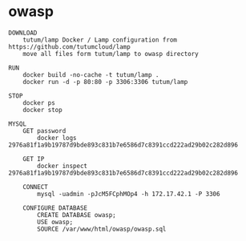 # owasp

	DOWNLOAD
		tutum/lamp Docker / Lamp configuration from https://github.com/tutumcloud/lamp
		move all files form tutum/lamp to owasp directory
	
	RUN
		docker build -no-cache -t tutum/lamp .
		docker run -d -p 80:80 -p 3306:3306 tutum/lamp

	STOP
		docker ps
		docker stop

	MYSQL
		GET password
			docker logs 2976a81f1a9b19787d9bde893c831b7e6586d7c8391ccd222ad29b02c282d896
		
		GET IP
			docker inspect 2976a81f1a9b19787d9bde893c831b7e6586d7c8391ccd222ad29b02c282d896

		CONNECT
			mysql -uadmin -pJcM5FCphMOp4 -h 172.17.42.1 -P 3306
			
		CONFIGURE DATABASE
			CREATE DATABASE owasp;
			USE owasp;
			SOURCE /var/www/html/owasp/owasp.sql
